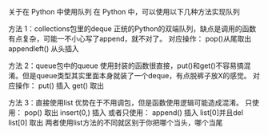 关于在 Python 中使用队列
在 Python 中，可以使用以下几种方法实现队列

方法 1：collections包里的deque
    正统的Python的双端队列，缺点是调用的函数有点复杂，可能一不小心写了append，就不对了。
    对应操作：
        pop()从尾取出
        appendleft() 从头插入

方法 2：queue包中的queue
    使用封装的函数很直接，put()和get()不容易搞混淆。但是queue类型其实里面本身就装了一个deque，有点脱裤子放X的感觉。
    对应操作：
        put() 插入
        get() 取出

方法 3：直接使用list
    优势在于不用调包，但是函数使用逻辑可能造成混淆。
    只使用：
        pop() 取出
        insert(0,) 插入
    或者只使用：
        append() 插入
        list[0]并且del list[0] 取出
        两者使用list方法的不同就区别于你把哪个当头，哪个当尾


